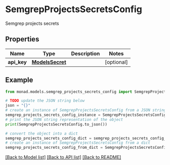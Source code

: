 # SemgrepProjectsSecretsConfig

Semgrep projects secrets

## Properties

Name | Type | Description | Notes
------------ | ------------- | ------------- | -------------
**api_key** | [**ModelsSecret**](ModelsSecret.md) |  | [optional] 

## Example

```python
from monad.models.semgrep_projects_secrets_config import SemgrepProjectsSecretsConfig

# TODO update the JSON string below
json = "{}"
# create an instance of SemgrepProjectsSecretsConfig from a JSON string
semgrep_projects_secrets_config_instance = SemgrepProjectsSecretsConfig.from_json(json)
# print the JSON string representation of the object
print(SemgrepProjectsSecretsConfig.to_json())

# convert the object into a dict
semgrep_projects_secrets_config_dict = semgrep_projects_secrets_config_instance.to_dict()
# create an instance of SemgrepProjectsSecretsConfig from a dict
semgrep_projects_secrets_config_from_dict = SemgrepProjectsSecretsConfig.from_dict(semgrep_projects_secrets_config_dict)
```
[[Back to Model list]](../README.md#documentation-for-models) [[Back to API list]](../README.md#documentation-for-api-endpoints) [[Back to README]](../README.md)


